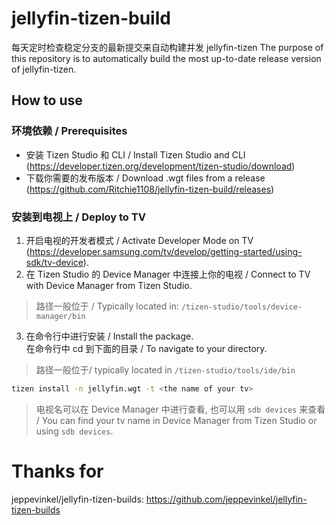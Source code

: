 # jellyfin-tizen-build
每天定时检查稳定分支的最新提交来自动构建并发 jellyfin-tizen 
The purpose of this repository is to automatically build the most up-to-date release version of jellyfin-tizen.

## How to use
### 环境依赖 / Prerequisites
- 安装  Tizen Studio 和 CLI / Install Tizen Studio and CLI (https://developer.tizen.org/development/tizen-studio/download)
- 下载你需要的发布版本 / Download .wgt files from a release (https://github.com/Ritchie1108/jellyfin-tizen-build/releases)

### 安装到电视上 / Deploy to TV
1. 开启电视的开发者模式 / Activate Developer Mode on TV (https://developer.samsung.com/tv/develop/getting-started/using-sdk/tv-device).
2. 在 Tizen Studio 的 Device Manager 中连接上你的电视 / Connect to TV with Device Manager from Tizen Studio. 
> 路径一般位于 / Typically located in: `/tizen-studio/tools/device-manager/bin`
3. 在命令行中进行安装 / Install the package.  
在命令行中 cd 到下面的目录 / To navigate to your directory.
> 路径一般位于/ typically located in `/tizen-studio/tools/ide/bin`
```bash
tizen install -n jellyfin.wgt -t <the name of your tv>
```
> 电视名可以在 Device Manager 中进行查看, 也可以用 `sdb devices` 来查看 /  You can find your tv name in Device Manager from Tizen Studio or using `sdb devices`.  

# Thanks for
jeppevinkel/jellyfin-tizen-builds: https://github.com/jeppevinkel/jellyfin-tizen-builds
